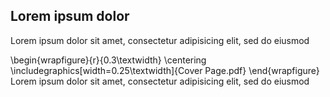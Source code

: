 Lorem ipsum dolor
-----------------

Lorem ipsum dolor sit amet, consectetur adipisicing elit, sed do eiusmod

\begin{wrapfigure}{r}{0.3\textwidth}
\centering
\includegraphics[width=0.25\textwidth]{Cover Page.pdf}
\end{wrapfigure}
Lorem ipsum dolor sit amet, consectetur adipisicing elit, sed do eiusmod
